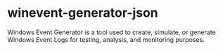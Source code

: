 # winevent-generator-json
Windows Event Generator is a tool  used  to create, simulate, or generate Windows Event Logs for testing, analysis, and monitoring purposes. 
